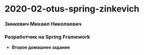 # 2020-02-otus-spring-zinkevich
### Зинкевич Михаил Николаевич
### Разработчик на Spring Framework

* **Второе домашнее задание** 